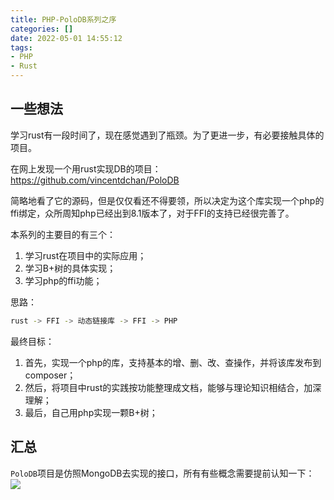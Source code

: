```yaml
---
title: PHP-PoloDB系列之序
categories: []
date: 2022-05-01 14:55:12
tags: 
- PHP
- Rust
---
```


## 一些想法
学习rust有一段时间了，现在感觉遇到了瓶颈。为了更进一步，有必要接触具体的项目。

在网上发现一个用rust实现DB的项目：https://github.com/vincentdchan/PoloDB

简略地看了它的源码，但是仅仅看还不得要领，所以决定为这个库实现一个php的ffi绑定，众所周知php已经出到8.1版本了，对于FFI的支持已经很完善了。

<!-- more -->

本系列的主要目的有三个：
1. 学习rust在项目中的实际应用；
2. 学习B+树的具体实现；
3. 学习php的ffi功能；

思路：
```bash
rust -> FFI -> 动态链接库 -> FFI -> PHP
```


最终目标：
1. 首先，实现一个php的库，支持基本的增、删、改、查操作，并将该库发布到composer；
2. 然后，将项目中rust的实践按功能整理成文档，能够与理论知识相结合，加深理解；
3. 最后，自己用php实现一颗B+树；


## 汇总

`PoloDB`项目是仿照MongoDB去实现的接口，所有有些概念需要提前认知一下：
![](/images/mongodb_concept.png)
